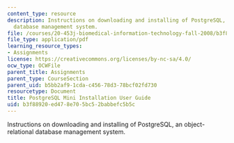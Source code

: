 ```yaml
---
content_type: resource
description: Instructions on downloading and installing of PostgreSQL, an object-relational
  database management system.
file: /courses/20-453j-biomedical-information-technology-fall-2008/b3f88920ed478e705bc52babbefc5b5c_postgresql_user_.pdf
file_type: application/pdf
learning_resource_types:
- Assignments
license: https://creativecommons.org/licenses/by-nc-sa/4.0/
ocw_type: OCWFile
parent_title: Assignments
parent_type: CourseSection
parent_uid: b5bb2af9-1cda-c456-78d3-78bcf02fd730
resourcetype: Document
title: PostgreSQL Mini Installation User Guide
uid: b3f88920-ed47-8e70-5bc5-2babbefc5b5c
---
```

Instructions on downloading and installing of PostgreSQL, an object-relational database management system.